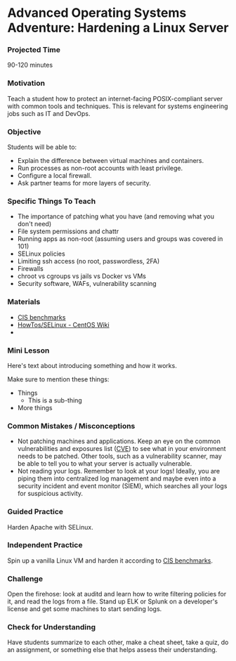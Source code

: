 # Advanced Operating Systems Adventure: Hardening a Linux Server

### Projected Time
90-120 minutes

### Motivation
Teach a student how to protect an internet-facing POSIX-compliant server with common tools and techniques. This is relevant for systems engineering jobs such as IT and DevOps.

### Objective
Students will be able to:
- Explain the difference between virtual machines and containers.
- Run processes as non-root accounts with least privilege.
- Configure a local firewall.
- Ask partner teams for more layers of security.

### Specific Things To Teach
- The importance of patching what you have (and removing what you don't need)
- File system permissions and chattr
- Running apps as non-root (assuming users and groups was covered in 101)
- SELinux policies
- Limiting ssh access (no root, passwordless, 2FA)
- Firewalls
- chroot vs cgroups vs jails vs Docker vs VMs
- Security software, WAFs, vulnerability scanning

### Materials

- [CIS benchmarks](https://www.cisecurity.org/cis-benchmarks/)
- [HowTos/SELinux - CentOS Wiki](https://wiki.centos.org/HowTos/SELinux)
- []()

### Mini Lesson

Here's text about introducing something and how it works.

Make sure to mention these things: 
- Things
	- This is a sub-thing
- More things


### Common Mistakes / Misconceptions

- Not patching machines and applications. Keep an eye on the common vulnerabilities and exposures list ([CVE](https://cve.mitre.org/)) to see what in your environment needs to be patched. Other tools, such as a vulnerability scanner, may be able to tell you to what your server is actually vulnerable.
- Not reading your logs. Remember to look at your logs! Ideally, you are piping them into centralized log management and maybe even into a security incident and event monitor (SIEM), which searches all your logs for suspicious activity.


### Guided Practice

Harden Apache with SELinux.


### Independent Practice

Spin up a vanilla Linux VM and harden it according to [CIS benchmarks](https://www.cisecurity.org/cis-benchmarks/).


### Challenge

Open the firehose: look at auditd and learn how to write filtering policies for it, and read the logs from a file.
Stand up ELK or Splunk on a developer's license and get some machines to start sending logs.

### Check for Understanding

Have students summarize to each other, make a cheat sheet, take a quiz, do an assignment, or something else that helps assess their understanding. 
